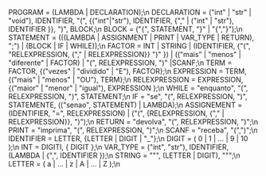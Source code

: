 PROGRAM = (LAMBDA | DECLARATION);\n
DECLARATION = ("int" | "str" | "void"), IDENTIFIER, "(", {("int"|"str"), IDENTIFIER, {"," | ("int" | "str"), IDENTIFIER }}, ")", BLOCK;\n
BLOCK = ("{", STATEMENT, "}" | "{","}");\n
STATEMENT = (((LAMBDA | ASSIGNMENT | PRINT | VAR_TYPE | RETURN), ";") | (BLOCK | IF | WHILE));\n
FACTOR = INT | STRING | (IDENTIFIER, {"(", "RELEXPRESSION, {"," | RELEXPRESSION}} ")" }) | (("mais" | "menos" | "diferente" | FACTOR) | "(", RELEXPRESSION, ")" |SCANF;\n
TERM = FACTOR, {("vezes" | "dividido" | "E"), FACTOR};\n
EXPRESSION = TERM, {("mais" | "menos" | "OU"), TERM};\n
RELEXPRESSION = EXPRESSION, {("maior" | "menor" | "igual"), EXPRESSION };\n
WHILE = "enquanto", "(", RELEXPRESSION, ")", STATEMENT;\n
IF = "se", "(", RELEXPRESSION, ")", STATEMENTE, (("senao", STATEMENT) | LAMBDA);\n
ASSIGNEMENT = (IDENTIFIER, "=", RELEXPRESSION) | ("(", {RELEXPRESSION, {"," | RELEXPRESSION}}, ")");\n
RETURN = "devolva", "(", RELEXPRESSION, ")";\n
PRINT = "imprima", "(", RELEXPRESSION, ")";\n
SCANF = "receba", "(",")";\n
IDENTIFIER = LETTER, {LETTER | DIGIT | "_"};\n
DIGIT = ( 0 | 1 | ... | 9 | 10 );\n
INT = DIGITI, { DIGIT };\n
VAR_TYPE = ("int", "str"), IDENTIFIER, (LAMBDA | {",", IDENTIFIER });\n
STRING = """, (LETTER | DIGIT), """;\n
LETTER = ( a | ... | z | A | ... | Z );\n



